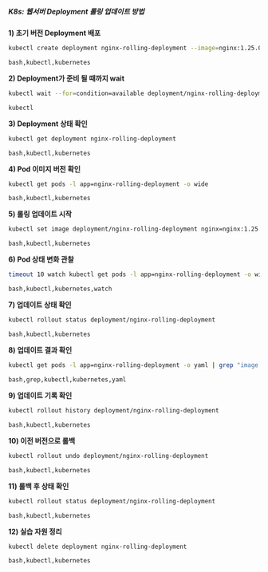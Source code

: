 ##### K8s: 웹서버 Deployment 롤링 업데이트 방법 #####

**1) 초기 버전 Deployment 배포**
```bash
kubectl create deployment nginx-rolling-deployment --image=nginx:1.25.0 --replicas=3
```
```tech
bash,kubectl,kubernetes
```

**2) Deployment가 준비 될 때까지 wait**
```bash
kubectl wait --for=condition=available deployment/nginx-rolling-deployment --timeout=60s
```
```tech
kubectl
```

**3) Deployment 상태 확인**
```bash
kubectl get deployment nginx-rolling-deployment
```
```tech
bash,kubectl,kubernetes
```

**4) Pod 이미지 버전 확인**
```bash
kubectl get pods -l app=nginx-rolling-deployment -o wide
```
```tech
bash,kubectl,kubernetes
```

**5) 롤링 업데이트 시작**
```bash
kubectl set image deployment/nginx-rolling-deployment nginx=nginx:1.25.1
```
```tech
bash,kubectl,kubernetes
```

**6) Pod 상태 변화 관찰**
```bash
timeout 10 watch kubectl get pods -l app=nginx-rolling-deployment -o wide
```
```tech
bash,kubectl,kubernetes,watch
```

**7) 업데이트 상태 확인**
```bash
kubectl rollout status deployment/nginx-rolling-deployment
```
```tech
bash,kubectl,kubernetes
```

**8) 업데이트 결과 확인**
```bash
kubectl get pods -l app=nginx-rolling-deployment -o yaml | grep "image: nginx"
```
```tech
bash,grep,kubectl,kubernetes,yaml
```

**9) 업데이트 기록 확인**
```bash
kubectl rollout history deployment/nginx-rolling-deployment
```
```tech
bash,kubectl,kubernetes
```

**10) 이전 버전으로 롤백**
```bash
kubectl rollout undo deployment/nginx-rolling-deployment
```
```tech
bash,kubectl,kubernetes
```

**11) 롤백 후 상태 확인**
```bash
kubectl rollout status deployment/nginx-rolling-deployment
```
```tech
bash,kubectl,kubernetes
```

**12) 실습 자원 정리**
```bash
kubectl delete deployment nginx-rolling-deployment
```
```tech
bash,kubectl,kubernetes
```
